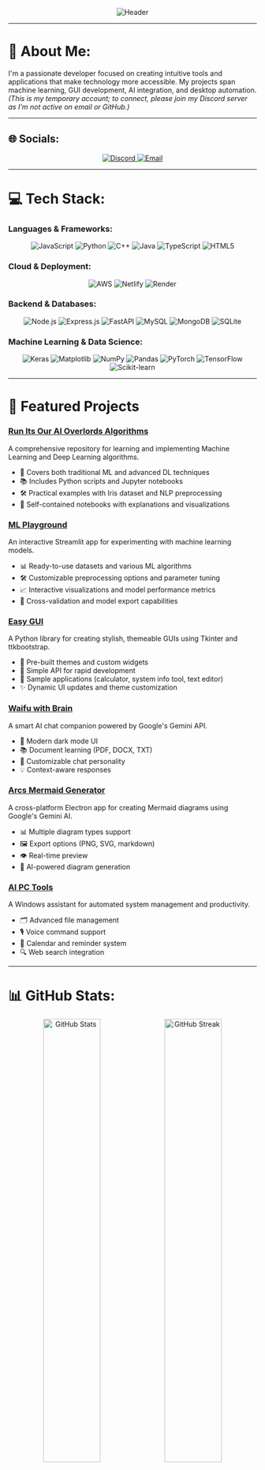 <p align="center">
  <img src="https://capsule-render.vercel.app/api?type=waving&color=gradient&height=200&section=header&text=Welcome%20to%20My%20Profile!&fontSize=40&fontAlignY=40&animation=fadeIn" alt="Header" />
</p>

---

# 💫 About Me:
I'm a passionate developer focused on creating intuitive tools and applications that make technology more accessible. My projects span machine learning, GUI development, AI integration, and desktop automation. *(This is my temporary account; to connect, please join my Discord server as I'm not active on email or GitHub.)*

---

## 🌐 Socials:
<p align="center">
  <a href="https://discord.gg/dqspzJPTTu">
    <img src="https://img.shields.io/badge/Discord-%237289DA.svg?logo=discord&logoColor=white" alt="Discord" />
  </a>
  <a href="mailto:chungustemp1234@gmail.com">
    <img src="https://img.shields.io/badge/Email-chungustemp1234%40gmail.com-blue?style=flat-square&logo=gmail" alt="Email" />
  </a>
</p>

---

# 💻 Tech Stack:
### Languages & Frameworks:
<p align="center">
  <img src="https://img.shields.io/badge/javascript-%23323330.svg?style=for-the-badge&logo=javascript&logoColor=%23F7DF1E" alt="JavaScript" />
  <img src="https://img.shields.io/badge/python-3670A0?style=for-the-badge&logo=python&logoColor=ffdd54" alt="Python" />
  <img src="https://img.shields.io/badge/c++-%2300599C.svg?style=for-the-badge&logo=c%2B%2B&logoColor=white" alt="C++" />
  <img src="https://img.shields.io/badge/java-%23ED8B00.svg?style=for-the-badge&logo=openjdk&logoColor=white" alt="Java" />
  <img src="https://img.shields.io/badge/typescript-%23007ACC.svg?style=for-the-badge&logo=typescript&logoColor=white" alt="TypeScript" />
  <img src="https://img.shields.io/badge/html5-%23E34F26.svg?style=for-the-badge&logo=html5&logoColor=white" alt="HTML5" />
</p>

### Cloud & Deployment:
<p align="center">
  <img src="https://img.shields.io/badge/AWS-%23FF9900.svg?style=for-the-badge&logo=amazon-aws&logoColor=white" alt="AWS" />
  <img src="https://img.shields.io/badge/netlify-%23000000.svg?style=for-the-badge&logo=netlify&logoColor=#00C7B7" alt="Netlify" />
  <img src="https://img.shields.io/badge/Render-%46E3B7.svg?style=for-the-badge&logo=render&logoColor=white" alt="Render" />
</p>

### Backend & Databases:
<p align="center">
  <img src="https://img.shields.io/badge/node.js-6DA55F?style=for-the-badge&logo=node.js&logoColor=white" alt="Node.js" />
  <img src="https://img.shields.io/badge/express.js-%23404d59.svg?style=for-the-badge&logo=express&logoColor=%2361DAFB" alt="Express.js" />
  <img src="https://img.shields.io/badge/FastAPI-005571?style=for-the-badge&logo=fastapi" alt="FastAPI" />
  <img src="https://img.shields.io/badge/mysql-4479A1.svg?style=for-the-badge&logo=mysql&logoColor=white" alt="MySQL" />
  <img src="https://img.shields.io/badge/MongoDB-%234ea94b.svg?style=for-the-badge&logo=mongodb&logoColor=white" alt="MongoDB" />
  <img src="https://img.shields.io/badge/sqlite-%2307405e.svg?style=for-the-badge&logo=sqlite&logoColor=white" alt="SQLite" />
</p>

### Machine Learning & Data Science:
<p align="center">
  <img src="https://img.shields.io/badge/Keras-%23D00000.svg?style=for-the-badge&logo=Keras&logoColor=white" alt="Keras" />
  <img src="https://img.shields.io/badge/Matplotlib-%23ffffff.svg?style=for-the-badge&logo=Matplotlib&logoColor=black" alt="Matplotlib" />
  <img src="https://img.shields.io/badge/numpy-%23013243.svg?style=for-the-badge&logo=numpy&logoColor=white" alt="NumPy" />
  <img src="https://img.shields.io/badge/pandas-%23150458.svg?style=for-the-badge&logo=pandas&logoColor=white" alt="Pandas" />
  <img src="https://img.shields.io/badge/PyTorch-%23EE4C2C.svg?style=for-the-badge&logo=PyTorch&logoColor=white" alt="PyTorch" />
  <img src="https://img.shields.io/badge/TensorFlow-%23FF6F00.svg?style=for-the-badge&logo=TensorFlow&logoColor=white" alt="TensorFlow" />
  <img src="https://img.shields.io/badge/scikit--learn-%23F7931E.svg?style=for-the-badge&logo=scikit-learn&logoColor=white" alt="Scikit-learn" />
</p>

---

# 🚀 Featured Projects

### [Run Its Our AI Overlords Algorithms](https://github.com/Chungus1310/Run_Its_Our_Ai_Overlords_Algorithms)
A comprehensive repository for learning and implementing Machine Learning and Deep Learning algorithms.
- 🧠 Covers both traditional ML and advanced DL techniques
- 📚 Includes Python scripts and Jupyter notebooks
- 🛠️ Practical examples with Iris dataset and NLP preprocessing
- 🎯 Self-contained notebooks with explanations and visualizations

### [ML Playground](https://github.com/Chungus1310/machine-learning-visualiser-mlbb-)
An interactive Streamlit app for experimenting with machine learning models.
- 📊 Ready-to-use datasets and various ML algorithms
- 🛠️ Customizable preprocessing options and parameter tuning
- 📈 Interactive visualizations and model performance metrics
- 🔄 Cross-validation and model export capabilities

### [Easy GUI](https://github.com/Chungus1310/Easy_GUI)
A Python library for creating stylish, themeable GUIs using Tkinter and ttkbootstrap.
- 🎨 Pre-built themes and custom widgets
- 🔧 Simple API for rapid development
- 📱 Sample applications (calculator, system info tool, text editor)
- ✨ Dynamic UI updates and theme customization

### [Waifu with Brain](https://github.com/Chungus1310/Waifu-with-brain)
A smart AI chat companion powered by Google's Gemini API.
- 🌙 Modern dark mode UI
- 📚 Document learning (PDF, DOCX, TXT)
- 🤖 Customizable chat personality
- 💡 Context-aware responses

### [Arcs Mermaid Generator](https://github.com/Chungus1310/ArcsMermainGenerator)
A cross-platform Electron app for creating Mermaid diagrams using Google's Gemini AI.
- 📊 Multiple diagram types support
- 🖼️ Export options (PNG, SVG, markdown)
- 👁️ Real-time preview
- 🎯 AI-powered diagram generation

### [AI PC Tools](https://github.com/Chungus1310/Ai-pc-tools)
A Windows assistant for automated system management and productivity.
- 🗂️ Advanced file management
- 🎙️ Voice command support
- 📅 Calendar and reminder system
- 🔍 Web search integration

---

# 📊 GitHub Stats:
<p align="center">
  <img src="https://github-readme-stats.vercel.app/api?username=Chungus1310&theme=dark&hide_border=false&include_all_commits=true&count_private=true" alt="GitHub Stats" width="48%" />
  <img src="https://github-readme-streak-stats.herokuapp.com/?user=Chungus1310&theme=dark&hide_border=false" alt="GitHub Streak" width="48%" />
</p>

<p align="center">
  <img src="https://github-readme-stats.vercel.app/api/top-langs/?username=Chungus1310&theme=dark&hide_border=false&include_all_commits=true&count_private=true&layout=compact" alt="Top Languages" width="30%" />
  <img src="https://github-profile-trophy.vercel.app/?username=Chungus1310&theme=radical&no-frame=false&no-bg=true&margin-w=4" alt="GitHub Trophies" width="65%" />
</p>

---

## 🔝 Top Contributed Repo
<p align="center">
  <img src="https://github-contributor-stats.vercel.app/api?username=Chungus1310&limit=5&theme=dark&combine_all_yearly_contributions=true" alt="Top Contributed Repo" />
</p>

---

<p align="center">
  <img src="https://komarev.com/ghpvc/?username=Chungus1310&label=Profile%20Views&color=blue&style=flat" alt="Visitor Count" />
</p>

<p align="center">
  <img src="https://capsule-render.vercel.app/api?type=waving&color=gradient&height=100&section=footer&animation=fadeIn" alt="Footer" />
</p>
